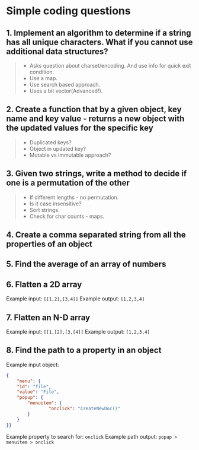 # Simple coding questions

## 1. Implement an algorithm to determine if a string has all unique characters. What if you cannot use additional data structures?

> - Asks question about charset/encoding. And use info for quick exit condition.
> - Use a map.
> - Use search based approach.
> - Uses a bit vector(Advanced!).

## 2. Create a function that by a given object, key name and key value - returns a new object with the updated values for the specific key

> - Duplicated keys?
> - Object in updated key?
> - Mutable vs immutable approach?

## 3. Given two strings, write a method to decide if one is a permutation of the other

> - If different lengths - no permutation.
> - Is it case insensitive?
> - Sort strings.
> - Check for char counts - maps.

## 4. Create a comma separated string from all the properties of an object

## 5. Find the average of an array of numbers

## 6. Flatten a 2D array

Example input: `[[1,2],[3,4]]`
Example output: `[1,2,3,4]`

## 7. Flatten an N-D array

Example input: `[[1,[2],[3,[4]]`
Example output: `[1,2,3,4]`

## 8. Find the path to a property in an object

Example input object:

```json
{
    "menu": {
    "id": "file",
    "value": "File",
    "popup": {
        "menuitem": {
                "onclick": "CreateNewDoc()"
        }
    }
}}
```

Example property to search for: `onclick`
Example path output: `popup > menuitem > onclick`
